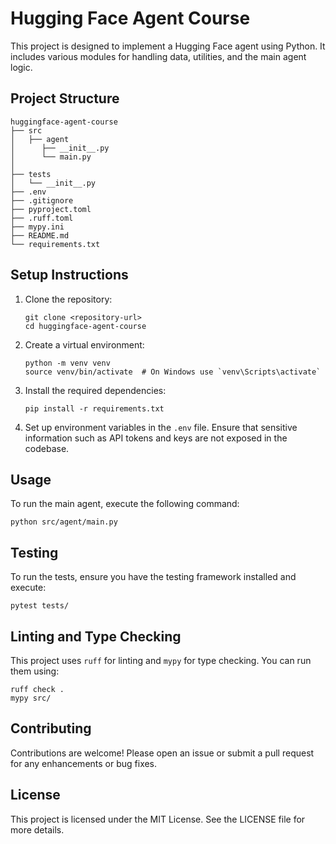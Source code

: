 # Hugging Face Agent Course

This project is designed to implement a Hugging Face agent using Python. It includes various modules for handling data, utilities, and the main agent logic.

## Project Structure

```
huggingface-agent-course
├── src
│   ├── agent
│      ├── __init__.py
│      └── main.py
│      
├── tests
│   └── __init__.py
├── .env
├── .gitignore
├── pyproject.toml
├── .ruff.toml
├── mypy.ini
├── README.md
└── requirements.txt
```

## Setup Instructions

1. Clone the repository:
   ```
   git clone <repository-url>
   cd huggingface-agent-course
   ```

2. Create a virtual environment:
   ```
   python -m venv venv
   source venv/bin/activate  # On Windows use `venv\Scripts\activate`
   ```

3. Install the required dependencies:
   ```
   pip install -r requirements.txt
   ```

4. Set up environment variables in the `.env` file. Ensure that sensitive information such as API tokens and keys are not exposed in the codebase.

## Usage

To run the main agent, execute the following command:
```
python src/agent/main.py
```

## Testing

To run the tests, ensure you have the testing framework installed and execute:
```
pytest tests/
```

## Linting and Type Checking

This project uses `ruff` for linting and `mypy` for type checking. You can run them using:
```
ruff check .
mypy src/
```

## Contributing

Contributions are welcome! Please open an issue or submit a pull request for any enhancements or bug fixes.

## License

This project is licensed under the MIT License. See the LICENSE file for more details.
